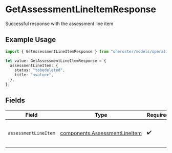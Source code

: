 # GetAssessmentLineItemResponse

Successful response with the assessment line item

## Example Usage

```typescript
import { GetAssessmentLineItemResponse } from "oneroster/models/operations";

let value: GetAssessmentLineItemResponse = {
  assessmentLineItem: {
    status: "tobedeleted",
    title: "<value>",
  },
};
```

## Fields

| Field                                                                          | Type                                                                           | Required                                                                       | Description                                                                    |
| ------------------------------------------------------------------------------ | ------------------------------------------------------------------------------ | ------------------------------------------------------------------------------ | ------------------------------------------------------------------------------ |
| `assessmentLineItem`                                                           | [components.AssessmentLineItem](../../models/components/assessmentlineitem.md) | :heavy_check_mark:                                                             | Represents an assessment line item.                                            |